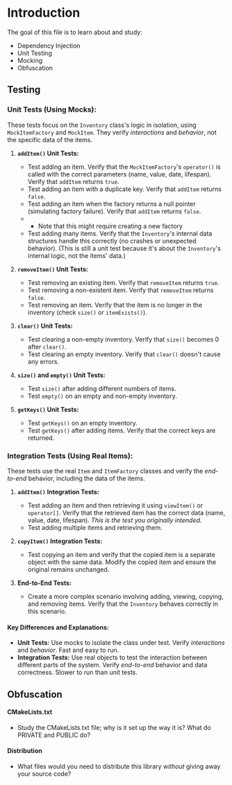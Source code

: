 # Introduction
The goal of this file is to learn about and study:
* Dependency Injection
* Unit Testing
* Mocking
* Obfuscation

## Testing
### **Unit Tests (Using Mocks):**

These tests focus on the `Inventory` class's logic in isolation, using `MockItemFactory` and `MockItem`.  They verify *interactions* and *behavior*, not the specific data of the items.

1.  **`addItem()` Unit Tests:**
    *   Test adding an item. Verify that the `MockItemFactory`'s `operator()` is called with the correct parameters (name, value, date, lifespan).  Verify that `addItem` returns `true`.
    *   Test adding an item with a duplicate key. Verify that `addItem` returns `false`.
    *   Test adding an item when the factory returns a null pointer (simulating factory failure). Verify that `addItem` returns `false`.
    * * Note that this might require creating a new factory
    *   Test adding many items. Verify that the `Inventory`'s internal data structures handle this correctly (no crashes or unexpected behavior).  (This is still a unit test because it's about the `Inventory`'s internal logic, not the items' data.)

2.  **`removeItem()` Unit Tests:**
    *   Test removing an existing item. Verify that `removeItem` returns `true`.
    *   Test removing a non-existent item. Verify that `removeItem` returns `false`.
    *   Test removing an item. Verify that the item is no longer in the inventory (check `size()` or `itemExists()`).

3.  **`clear()` Unit Tests:**
    *   Test clearing a non-empty inventory. Verify that `size()` becomes 0 after `clear()`.
    *   Test clearing an empty inventory.  Verify that `clear()` doesn't cause any errors.

4.  **`size()` and `empty()` Unit Tests:**
    *   Test `size()` after adding different numbers of items.
    *   Test `empty()` on an empty and non-empty inventory.

5.  **`getKeys()` Unit Tests:**
    *   Test `getKeys()` on an empty inventory.
    *   Test `getKeys()` after adding items. Verify that the correct keys are returned.

### **Integration Tests (Using Real Items):**

These tests use the real `Item` and `ItemFactory` classes and verify the *end-to-end* behavior, including the data of the items.

1.  **`addItem()` Integration Tests:**
    *   Test adding an item and then retrieving it using `viewItem()` or `operator[]`. Verify that the retrieved item has the correct data (name, value, date, lifespan).  *This is the test you originally intended*.
    *   Test adding multiple items and retrieving them.

2.  **`copyItem()` Integration Tests:**
    *   Test copying an item and verify that the copied item is a separate object with the same data.  Modify the copied item and ensure the original remains unchanged.

3.  **End-to-End Tests:**
    *   Create a more complex scenario involving adding, viewing, copying, and removing items.  Verify that the `Inventory` behaves correctly in this scenario.

#### **Key Differences and Explanations:**

*   **Unit Tests:**  Use mocks to isolate the class under test. Verify *interactions* and *behavior*.  Fast and easy to run.
*   **Integration Tests:** Use real objects to test the interaction between different parts of the system. Verify *end-to-end* behavior and data correctness.  Slower to run than unit tests.

## Obfuscation
#### **CMakeLists.txt**
* Study the CMakeLists.txt file; why is it set up the way it is? What do PRIVATE and PUBLIC do?

#### **Distribution**
* What files would you need to distribute this library _without_ giving away your source code?
